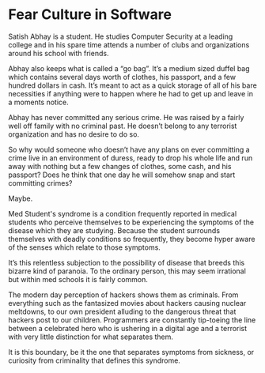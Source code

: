 # Fear Culture in Software

Satish Abhay is a student. He studies Computer Security at a leading college and
in his spare time attends a number of clubs and organizations around his school
with friends.

Abhay also keeps what is called a “go bag”. It’s a medium sized duffel bag which
contains several days worth of clothes, his passport, and a few hundred dollars
in cash. It’s meant to act as a quick storage of all of his bare necessities if
anything were to happen where he had to get up and leave in a moments notice.

Abhay has never committed any serious crime. He was raised by a fairly well off
family with no criminal past. He doesn’t belong to any terrorist organization
and has no desire to do so.

So why would someone who doesn’t have any plans on ever committing a crime live
in an environment of duress, ready to drop his whole life and run away with
nothing but a few changes of clothes, some cash, and his passport? Does he think
that one day he will somehow snap and start committing crimes?

Maybe.

Med Student's syndrome is a condition frequently reported in medical students
who perceive themselves to be experiencing the symptoms of the disease which
they are studying. Because the student surrounds themselves with deadly
conditions so frequently, they become hyper aware of the senses which relate to
those symptoms.

It’s this relentless subjection to the possibility of disease that breeds this
bizarre kind of paranoia. To the ordinary person, this may seem irrational but
within med schools it is fairly common.

The modern day perception of hackers shows them as criminals. From everything
such as the fantasized movies about hackers causing nuclear meltdowns, to our
own president alluding to the dangerous threat that hackers post to our
children. Programmers are constantly tip-toeing the line between a celebrated
hero who is ushering in a digital age and a terrorist with very little
distinction for what separates them.

It is this boundary, be it the one that separates symptoms from sickness, or
curiosity from criminality that defines this syndrome.
